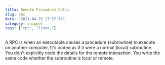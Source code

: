 ```yaml
---
title: Remote Procedure Calls
slug: rpc
date: "2021-04-29 17:37:38"
category: snippet
tags: ["rpc", "linux,"]
---
```


A RPC is when an executable causes a procedure (subroutine) to execute on
another computer, It's coded as if it were a normal (local) subroutine. You
don't explicitly code the details for the remote interaction. You write the
same code whether the subroutine is local or remote.

